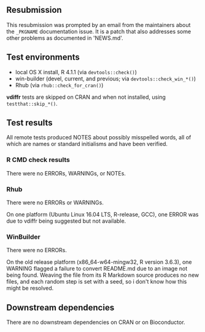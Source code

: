 ## Resubmission

This resubmission was prompted by an email from the maintainers about the `_PKGNAME` documentation issue. It is a patch that also addresses some other problems as documented in 'NEWS.md'.

## Test environments

* local OS X install, R 4.1.1 (via `devtools::check()`)
* win-builder (devel, current, and previous; via `devtools::check_win_*()`)
* Rhub (via `rhub::check_for_cran()`)

**vdiffr** tests are skipped on CRAN and when not installed, using `testthat::skip_*()`.

## Test results

All remote tests produced NOTES about possibly misspelled words, all of which are names or standard initialisms and have been verified.

### R CMD check results

There were no ERRORs, WARNINGs, or NOTEs.

### Rhub

There were no ERRORs or WARNINGs.

On one platform (Ubuntu Linux 16.04 LTS, R-release, GCC), one ERROR was due to vdiffr being suggested but not available.

### WinBuilder

There were no ERRORs.

On the old release platform (x86_64-w64-mingw32, R version 3.6.3), one WARNING flagged a failure to convert README.md due to an image not being found. Weaving the file from its R Markdown source produces no new files, and each random step is set with a seed, so i don't know how this might be resolved.

## Downstream dependencies

There are no downstream dependencies on CRAN or on Bioconductor.

